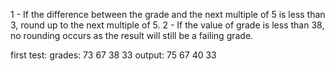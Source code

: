 1 - If the difference between the grade and the next multiple of 5 
  is less than 3, round up to the next multiple of 5.
2 - If the value of grade is less than 38, no rounding occurs as 
  the result will still be a failing grade.

first test: 
  grades: 73 67 38 33
  output: 75 67 40 33